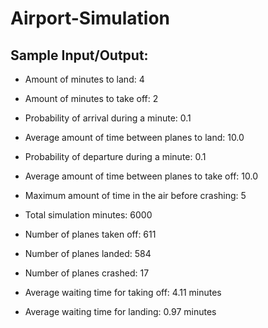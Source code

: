 # Airport-Simulation

## Sample Input/Output:

- Amount of minutes to land: 4
- Amount of minutes to take off: 2
- Probability of arrival during a minute: 0.1
- Average amount of time between planes to land: 10.0
- Probability of departure during a minute: 0.1
- Average amount of time between planes to take off: 10.0
- Maximum amount of time in the air before crashing: 5
- Total simulation minutes: 6000

- Number of planes taken off: 611
- Number of planes landed: 584
- Number of planes crashed: 17
- Average waiting time for taking off: 4.11 minutes
- Average waiting time for landing: 0.97 minutes
